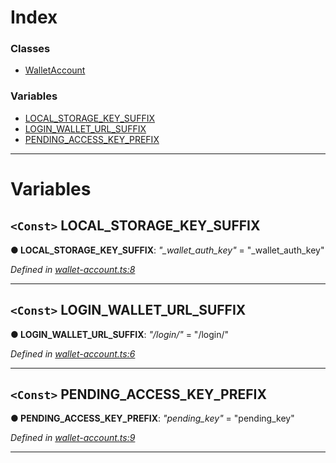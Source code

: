 

# Index

### Classes

* [WalletAccount](../classes/_wallet_account_.walletaccount.md)

### Variables

* [LOCAL_STORAGE_KEY_SUFFIX](_wallet_account_.md#local_storage_key_suffix)
* [LOGIN_WALLET_URL_SUFFIX](_wallet_account_.md#login_wallet_url_suffix)
* [PENDING_ACCESS_KEY_PREFIX](_wallet_account_.md#pending_access_key_prefix)

---

# Variables

<a id="local_storage_key_suffix"></a>

## `<Const>` LOCAL_STORAGE_KEY_SUFFIX

**● LOCAL_STORAGE_KEY_SUFFIX**: *"_wallet_auth_key"* = "_wallet_auth_key"

*Defined in [wallet-account.ts:8](https://github.com/nearprotocol/nearlib/blob/8b364b8/src.ts/wallet-account.ts#L8)*

___
<a id="login_wallet_url_suffix"></a>

## `<Const>` LOGIN_WALLET_URL_SUFFIX

**● LOGIN_WALLET_URL_SUFFIX**: *"/login/"* = "/login/"

*Defined in [wallet-account.ts:6](https://github.com/nearprotocol/nearlib/blob/8b364b8/src.ts/wallet-account.ts#L6)*

___
<a id="pending_access_key_prefix"></a>

## `<Const>` PENDING_ACCESS_KEY_PREFIX

**● PENDING_ACCESS_KEY_PREFIX**: *"pending_key"* = "pending_key"

*Defined in [wallet-account.ts:9](https://github.com/nearprotocol/nearlib/blob/8b364b8/src.ts/wallet-account.ts#L9)*

___

